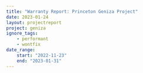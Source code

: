 ```yaml
---
title: "Warranty Report: Princeton Geniza Project"
date: 2023-01-24
layout: projectreport
project: geniza
ignore_tags:
    - performant
    - wontfix
date_range:
    start: "2022-11-23"
    end: "2023-01-31"
---
```

